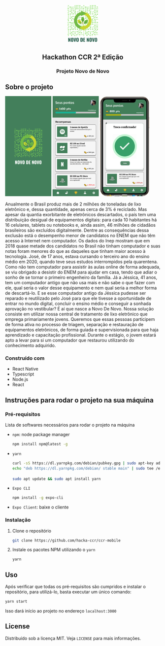 <!-- PROJECT LOGO -->
<br />
<p align="center">
  <a href="https://github.com/othneildrew/Best-README-Template">
    <img src="assets/logo_ccr.png" alt="Logo" width=100>
    
  </a>

  <h2 align="center">Hackathon CCR 2ª Edição</h2>
  <h3 align="center">Projeto Novo de Novo</h3>

<!-- ABOUT THE PROJECT -->

## Sobre o projeto

<img src="assets/RegisterScreen.png" alt="Logo" width=150>
<img src="assets/RewardsScreen.png" alt="Logo" width=150>
<img src="assets/confirmed.gif" alt="Logo" width=160>

Anualmente o Brasil produz mais de 2 milhões de toneladas de lixo eletrônico e, dessa quantidade, apenas cerca de 3% é reciclado. Mas apesar da quantia exorbitante de eletrônicos descartados, o país tem uma distribuição desigual de equipamentos digitais: para cada 10 habitantes há 16 celulares, tablets ou notebooks e, ainda assim, 46 milhões de cidadãos brasileiros são excluídos digitalmente.
Dentre as consequências dessa exclusão está o desempenho menor de candidatos no ENEM que não têm acesso à Internet nem computador. Os dados do Inep mostram que em 2018 quase metade dos candidatos no Brasil não tinham computador e suas notas foram menores do que as daqueles que tinham maior acesso à tecnologia.
José, de 17 anos, estava cursando o terceiro ano do ensino médio em 2020, quando teve seus estudos interrompidos pela quarentena. Como não tem computador para assistir às aulas online de forma adequada, se viu obrigado a desistir do ENEM para ajudar em casa, tendo que adiar o sonho de se tornar o primeiro engenheiro da família.
Já a Jéssica, 41 anos, tem um computador antigo que não usa mais e não sabe o que fazer com ele, qual seria o valor desse equipamento e nem qual seria a melhor forma de descartá-lo.
E se esse computador antigo da Jéssica pudesse ser reparado e reutilizado pelo José para que ele tivesse a oportunidade de entrar no mundo digital, concluir o ensino médio e conseguir a sonhada aprovação no vestibular?
É aí que nasce a Novo De Novo. Nossa solução consiste em utilizar nossa central de tratamento de lixo eletrônico que emprega primariamente jovens. Queremos que essas pessoas participem de forma ativa no processo de triagem, separação e restauração de equipamentos eletrônicos, de forma guiada e supervisionada para que haja aprendizado e capacitação profissional. Durante o estágio, o jovem estará apto a levar para si um computador que restaurou utilizando do conhecimento adquirido.

### Construído com

- React Native
- Typescript
- Node.js
- React

## Instruções para rodar o projeto na sua máquina

### Pré-requisitos

Lista de softwares necessários para rodar o projeto na máquina

- `npm`: node package manager
  ```sh
  npm install npm@latest -g
  ```
- `yarn`

  ```sh
  curl -sS https://dl.yarnpkg.com/debian/pubkey.gpg | sudo apt-key add -
  echo "deb https://dl.yarnpkg.com/debian/ stable main" | sudo tee /etc/apt/sources.list.d/yarn.list

  sudo apt update && sudo apt install yarn
  ```

- `Expo CLI`

  ```sh
  npm install -g expo-cli
  ```

- `Expo Client`: baixe o cliente

### Instalação

1. Clone o repositório
   ```sh
   git clone https://github.com/hacka-ccr/ccr-mobile
   ```
2. Instale os pacotes NPM utilizando o `yarn`
   ```sh
   yarn
   ```
   <!-- USAGE EXAMPLES -->

## Uso

Após verificar que todas os pré-requisitos são cumpridos e instalar o repositório, para utilizá-lo, basta executar um único comando:

```sh
yarn start
```

Isso dará início ao projeto no endereço `localhost:3000`

   <!-- USAGE EXAMPLES -->

<!-- LICENSE -->

## License

Distribuído sob a licença MIT. Veja `LICENSE` para mais informações.
